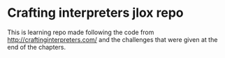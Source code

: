 # Crafting interpreters jlox repo

This is learning repo made following the code from http://craftinginterpreters.com/ and the challenges that were given at the end of the chapters.
